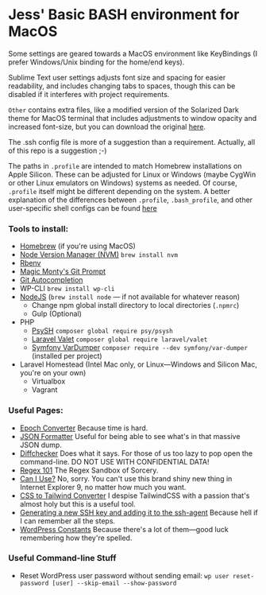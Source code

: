 # Jess' Basic BASH environment for MacOS

Some settings are geared towards a MacOS environment like KeyBindings (I prefer Windows/Unix binding for the home/end keys). 

Sublime Text user settings adjusts font size and spacing for easier readability, and includes changing tabs to spaces, though this can be disabled if it interferes with project requirements. 

`Other` contains extra files, like a modified version of the Solarized Dark theme for MacOS terminal that includes adjustments to window opacity and increased font-size, but you can download the original [here](https://github.com/tomislav/osx-terminal.app-colors-solarized).

The .ssh config file is more of a suggestion than a requirement. Actually, all of this repo is a suggestion ;-)

The paths in `.profile` are intended to match Homebrew installations on Apple Silicon. These can be adjusted for Linux or Windows (maybe CygWin or other Linux emulators on Windows) systems as needed. Of course, `.profile` itself might be different depending on the system. A better explanation of the differences between `.profile`, `.bash_profile`, and other user-specific shell configs can be found [here](https://unix.stackexchange.com/questions/45684/what-is-the-difference-between-profile-and-bash-profile)

### Tools to install:
* [Homebrew](https://brew.sh) (if you're using MacOS)
* [Node Version Manager (NVM)](https://github.com/nvm-sh/nvm) `brew install nvm`
* [Rbenv](https://github.com/rbenv/rbenv)
* [Magic Monty's Git Prompt](https://github.com/magicmonty/bash-git-prompt)
* [Git Autocompletion](https://github.com/bobthecow/git-flow-completion/wiki/Install-Bash-git-completion)
* WP-CLI `brew install wp-cli`
* [NodeJS](https://nodejs.org/en/) (`brew install node` — if not available for whatever reason)
  * Change npm global install directory to local directories (`.npmrc`)
  * Gulp (Optional)
* PHP
  * [PsySH](https://github.com/bobthecow/psysh) `composer global require psy/psysh`
  * [Laravel Valet](https://laravel.com/docs/11.x/valet#introduction) `composer global require laravel/valet`
  * [Symfony VarDumper](https://symfony.com/doc/current/components/var_dumper.html) `composer require --dev symfony/var-dumper` (installed per project)
* Laravel Homestead (Intel Mac only, or Linux—Windows and Silicon Mac, you're on your own)
  * Virtualbox
  * Vagrant

### Useful Pages:
* [Epoch Converter](https://www.epochconverter.com/) Because time is hard.
* [JSON Formatter](https://jsonformatter.org/) Useful for being able to see what's in that massive JSON dump.
* [Diffchecker](https://www.diffchecker.com/) Does what it says. For those of us too lazy to pop open the command-line. DO NOT USE WITH CONFIDENTIAL DATA!
* [Regex 101](https://regex101.com/) The Regex Sandbox of Sorcery.
* [Can I Use?](https://caniuse.com/) No, sorry. You can't use this brand shiny new thing in Internet Explorer 9, no matter how much you want.
* [CSS to Tailwind Converter](https://www.loopple.com/tools/css-to-tailwind-converter) I despise TailwindCSS with a passion that's almost holy but this is a useful tool.
* [Generating a new SSH key and adding it to the ssh-agent](https://docs.github.com/en/authentication/connecting-to-github-with-ssh/generating-a-new-ssh-key-and-adding-it-to-the-ssh-agent) Because hell if I can remember all the steps.
* [WordPress Constants](https://wp-kama.com/1588/wordpress-constants) Because there's a lot of them—good luck remembering how they're spelled.

### Useful Command-line Stuff
* Reset WordPress user password without sending email: `wp user reset-password [user] --skip-email --show-password`
